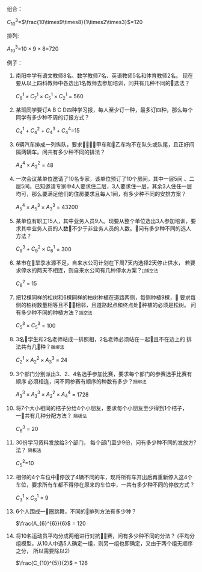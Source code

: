 组合：

$C_{10}^{3}$=$\frac{10\times9\times8}{1\times2\times3}$=120

排列:

$A_{10}^{3}$=$10\times9\times8$=720

例子：

1. 南阳中学有语文教师8名、数学教师7名、英语教师5名和体育教师2名。
现在要从以上四科教师中各选出1名教师去参加培训，问共有几种不同的选法？

    $C_{8}^{1} \times C_{7}^{1} \times C_{5}^{1} \times C_{2}^{1}$ = 560

2. 某班同学要订A B C D四种学习报，每人至少订一种，最多订四种，那么每个同学有多少种不周的订报方式？

    $C_{4}^{1} + C_{4}^{2} + C_{4}^{3} + C_{4}^{4}$=15

3. 6辆汽车排成一列纵队，要求甲车和乙车均不在队头或队尾，且正好间隔两辆车。问共有多少种不同的排法？
    
    $A_{4}^{4} \times A_{2}^{2}$ = 48

4. 一次会议某单位邀请了10名专家，该单位预订了10个房间，其中一层5间
、二层5间。已知邀请专家中4人要求住二层，3人要求住一层，其余3人住任一层
均可，那么要满足他们的住房要求且每人1间，有多少种不同的安排方案？

    $A_{5}^{4} \times A_{5}^{3} \times A_{3}^{3}$ = 43200

5. 某单位有职工15人，其中业务人员9人。现要从整个单位选出3人参加培训，要求其中业务人员的人数不少于非业务人员的人数。问有多少种不同的选人方法？

     $C_{9}^{3} + C_{9}^{2} \times C_{6}^{1}$ = 300

6. 某市在旱季水源不足，自来水公司计划在下周7天内选择2天停止供水，
若要求停水的两天不相连，则自来水公司有几种停水方案？`插空法`

    $C_{6}^{2}$ = 15

7. 把12棵同样的松树和6棵同样的柏树种植在道路两侧，每侧种植9棵，
要求每侧的柏树数量相等且不相邻，且道路起点和终点处种植的必须是松树。
问有多少种不同的种植方法？`插空法`

    $C_{5}^{3} \times C_{5}^{3}$ = 100

8. 3名学生和2名老师站成一排照相，2名老师必须站在一起且不在边上的
排法共有几种？`捆绑法`

    $C_{2}^{1} \times A_{2}^{2} \times A_{3}^{3}$ = 24

9. 3个部门分别派出3、2、4名选手参加比赛，要求每个部门的参赛选手比赛有顺序
必须相连，问不同参赛有顺序的种数有多少？`捆绑法`

    $A_{3}^{3} \times A_{3}^{3} \times A_{2}^{2} \times A_{4}^{4}$ = 1728

10. 将7个大小相同的桔子分给4个小朋友，要求每个小朋友至少得到1个桔子，
一共有几种分配方法？ `隔板法`

    $C_{6}^{3}$ = 20

11. 30份学习资料发放给3个部门， 每个部门至少9份，问有多少种不同的发放方?法？ `隔板法`

    $C_{5}^{2}$=10

12. 相邻的4个车位中停放了4辆不同的车，现将所有车开出后再重新停入这4个车位，要求所有车都不得停在原来的车位中，一共有多少种不同的停放方式？

    $C_{3}^{1} \times C_{3}^{1}$ = 9

13. 6个人围成一圈跳舞，不同的排列方法有多少种？

    $\frac{A_{6}^{6}}{6}$ = 120

14. 将10名运动员平均分成两组进行对抗赛，问有多少种不同的分法？
(平均分组模型，从10人中选5人确定一组，则另一组也即确定，又由于两个组无顺序之分，
所以需要除以2)

    $\frac{C_{10}^{5}}{2}$ = 126